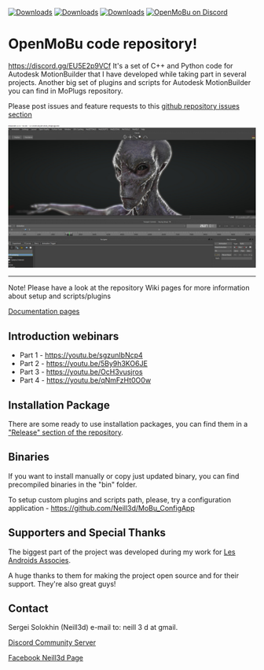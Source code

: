 [![Downloads](https://img.shields.io/github/downloads/neill3d/openmobu/2024/total.svg)](https://github.com/neill3d/openmobu/releases/tag/2024)
[![Downloads](https://img.shields.io/github/downloads/neill3d/openmobu/2022/total.svg)](https://github.com/neill3d/openmobu/releases/tag/2022)
[![Downloads](https://img.shields.io/github/downloads/neill3d/openmobu/2019.1/total.svg)](https://github.com/neill3d/openmobu/releases/tag/2019.1)
<a href="https://discord.gg/EU5E2p9VCf"><img alt="OpenMoBu on Discord" src="https://img.shields.io/badge/discord-OpenMoBu-blue?logo=discord&logoColor=white&style=flat"></a>
# OpenMoBu code repository!
https://discord.gg/EU5E2p9VCf
 It's a set of C++ and Python code for Autodesk MotionBuilder that I have developed while taking part in several projects.
 Another big set of plugins and scripts for Autodesk MotionBuilder you can find in MoPlugs repository.

Please post issues and feature requests to this [github repository issues section](https://github.com/Neill3d/OpenMoBu/issues)

[![MoPlugs](https://github.com/Neill3d/OpenMoBu_Documentation/blob/main/Documentation/Images/Bryan_usecase.jpg)]()

---
 Note! Please have a look at the repository Wiki pages for more information about setup and scripts/plugins

[Documentation pages](https://docs.openmobu.org/)

## Introduction webinars
* Part 1 - https://youtu.be/sgzunIbNcp4
* Part 2 - https://youtu.be/5By9h3KO6JE
* Part 3 - https://youtu.be/OcH3vusjros
* Part 4 - https://youtu.be/qNmFzHt0O0w

## Installation Package

 There are some ready to use installation packages, you can find them in a ["Release" section of the repository](https://github.com/Neill3d/OpenMoBu/releases).

## Binaries
 
 If you want to install manually or copy just updated binary, you can find precompiled binaries in the "bin" folder.
 
 To setup custom plugins and scripts path, please, try a configuration application - https://github.com/Neill3d/MoBu_ConfigApp

## Supporters and Special Thanks

The biggest part of the project was developed during my work for [Les Androids Associes](https://www.androids.fr/).

A huge thanks to them for making the project open source and for their support. They're also great guys!

## Contact
  
  Sergei Solokhin (Neill3d)
  e-mail to: neill 3 d at gmail.

  [Discord Community Server](https://discord.gg/EU5E2p9VCf)

  [Facebook Neill3d Page](https://www.facebook.com/Neill3D)
